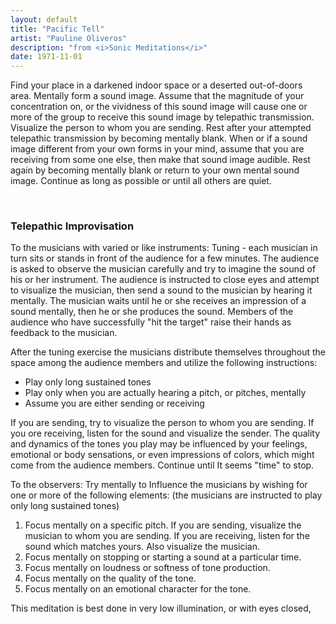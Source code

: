 ```yaml
---
layout: default
title: "Pacific Tell"
artist: "Pauline Oliveros"
description: "from <i>Sonic Meditations</i>"
date: 1971-11-01
---
```

Find your place in a darkened indoor space or a deserted out-of-doors area. Mentally form a sound image. Assume that the magnitude of your concentration on, or the vividness of this sound image will cause one or more of the group to receive this sound image by telepathic transmission. Visualize the person to whom you are sending. Rest after your attempted tele­pathic transmission by becoming mentally blank. When or if a sound image different from your own forms in your mind, assume that you are receiving from some one else, then make that sound image audible. Rest again by becoming mentally blank or return to your own mental sound image. Continue as long as possible or until all others are quiet.

<br>

### Telepathic Improvisation

To the musicians with varied or like instruments:
Tuning - each musician in turn sits or stands in front of the audience for a few minutes. The audience is asked to observe the musician carefully and try to imagine the sound of his or her instrument. The audience is instructed to close eyes and attempt to visualize the musician, then send a sound to the musician by hearing it mentally. The musician waits until he or she receives an impression of a sound mentally, then he or she produces the sound. Members of the audience who have successfully "hit the target" raise their hands as feedback to the musician.

After the tuning exercise the musicians distribute themselves throughout the space among the audience members and utilize the following instructions:

* Play only long sustained tones
* Play only when you are actually hearing a pitch, or pitches, mentally
* Assume you are either sending or receiving

If you are sending, try to visualize the person to whom you are sending. If you ore receiving, listen for the sound and visualize the sender. The quality and dynamics of the tones you play may be influenced by your feelings, emotional or body sensations, or even impressions of colors, which might come from the audience members. Continue until It seems "time" to stop.

To the observers: Try mentally to Influence the musicians by wishing for one or more of the following elements: (the musicians are instructed to play only long sustained tones)

1. Focus mentally on a specific pitch. If you are sending, visualize the musician to whom you are sending. If you are receiving, listen for the sound which matches yours. Also visualize the musician.
2. Focus mentally on stopping or starting a sound at a particular time.
3. Focus mentally on loudness or softness of tone production.
4. Focus mentally on the quality of the tone.
5. Focus mentally on an emotional character for the tone.

This meditation is best done in very low illumination, or with eyes closed,

